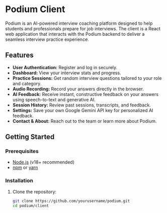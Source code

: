# Podium Client

Podium is an AI-powered interview coaching platform designed to help students and professionals prepare for job interviews. The client is a React web application that interacts with the Podium backend to deliver a seamless interview practice experience.

## Features

- **User Authentication:** Register and log in securely.
- **Dashboard:** View your interview stats and progress.
- **Practice Sessions:** Get random interview questions tailored to your role and category.
- **Audio Recording:** Record your answers directly in the browser.
- **AI Feedback:** Receive instant, constructive feedback on your answers using speech-to-text and generative AI.
- **Session History:** Review past sessions, transcripts, and feedback.
- **Settings:** Save your own Google Gemini API key for personalized AI feedback.
- **Contact & About:** Reach out to the team or learn more about Podium.

## Getting Started

### Prerequisites

- [Node.js](https://nodejs.org/) (v18+ recommended)
- [npm](https://www.npmjs.com/) or [yarn](https://yarnpkg.com/)

### Installation

1. Clone the repository:
   ```sh
   git clone https://github.com/yourusername/podium.git
   cd podium/client